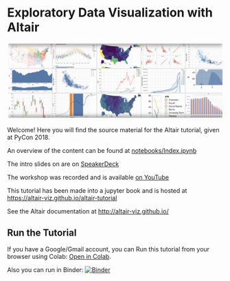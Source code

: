 # Exploratory Data Visualization with Altair

![altair gallery](notebooks/altair-gallery.png)


Welcome! Here you will find the source material for the Altair tutorial, given at PyCon 2018. 

An overview of the content can be found at [notebooks/Index.ipynb](notebooks/Index.ipynb)

The intro slides on are on [SpeakerDeck](https://speakerdeck.com/jakevdp/altair-tutorial-intro-pycon-2018)

The workshop was recorded and is available [on YouTube](https://www.youtube.com/watch?v=ms29ZPUKxbU)

This tutorial has been made into a jupyter book and is hosted at https://altair-viz.github.io/altair-tutorial

See the Altair documentation at http://altair-viz.github.io/

## Run the Tutorial

If you have a Google/Gmail account, you can Run this tutorial from your browser using Colab: [Open in Colab](https://colab.research.google.com/github/altair-viz/altair-tutorial/blob/master/notebooks/Index.ipynb).

Also you can run in Binder: [![Binder](https://mybinder.org/badge_logo.svg)](https://mybinder.org/v2/gh/altair-viz/altair-tutorial.git/master)
